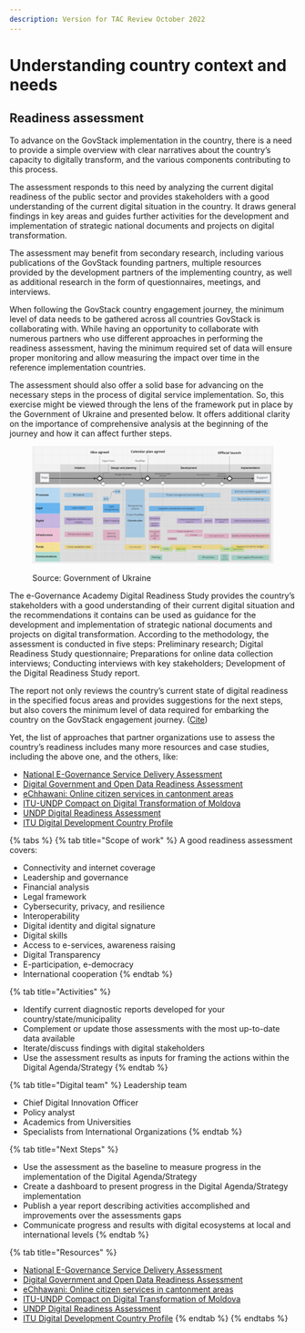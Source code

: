 ```yaml
---
description: Version for TAC Review October 2022
---
```


# Understanding country context and needs

## Readiness assessment

To advance on the GovStack implementation in the country, there is a need to provide a simple overview with clear narratives about the country’s capacity to digitally transform, and the various components contributing to this process.&#x20;

The assessment responds to this need by analyzing the current digital readiness of the public sector and provides stakeholders with a good understanding of the current digital situation in the country. It draws general findings in key areas and guides further activities for the development and implementation of strategic national documents and projects on digital transformation.&#x20;

The assessment may benefit from secondary research, including various publications of the GovStack founding partners, multiple resources provided by the development partners of the implementing country, as well as additional research in the form of questionnaires, meetings, and interviews.&#x20;

When following the GovStack country engagement journey, the minimum level of data needs to be gathered across all countries GovStack is collaborating with. While having an opportunity to collaborate with numerous partners who use different approaches in performing the readiness assessment, having the minimum required set of data will ensure proper monitoring and allow measuring the impact over time in the reference implementation countries. &#x20;

The assessment should also offer a solid base for advancing on the necessary steps in the process of digital service implementation. So, this exercise might be viewed through the lens of the framework put in place by the Government of Ukraine and presented below. It offers additional clarity on the importance of comprehensive analysis at the beginning of the journey and how it can affect further steps. &#x20;

<figure><img src="../../../.gitbook/assets/GetImage (3) (1).png" alt=""><figcaption><p>Source: Government of Ukraine</p></figcaption></figure>

The e-Governance Academy Digital Readiness Study provides the country’s stakeholders with a good understanding of their current digital situation and the recommendations it contains can be used as guidance for the development and implementation of strategic national documents and projects on digital transformation. According to the methodology, the assessment is conducted in five steps: Preliminary research; Digital Readiness Study questionnaire; Preparations for online data collection interviews; Conducting interviews with key stakeholders; Development of the Digital Readiness Study report.&#x20;

The report not only reviews the country’s current state of digital readiness in the specified focus areas and provides suggestions for the next steps, but also covers the minimum level of data required for embarking the country on the GovStack engagement journey. ([Cite](https://ega.ee/wp-content/uploads/2022/07/Kenya-Digital-Readiness-Study.pdf))&#x20;

Yet, the list of approaches that partner organizations use to assess the country’s readiness includes many more resources and case studies, including the above one, and the others, like:&#x20;

* [National E-Governance Service Delivery Assessment](https://nesda.gov.in/publicsite/)&#x20;
* [Digital Government and Open Data Readiness Assessment](https://openknowledge.worldbank.org/handle/10986/32547)&#x20;
* [eChhawani: Online citizen services in cantonment areas](https://egov.org.in/case-studies/echhawani-cantonment-areas/)&#x20;
* [ITU-UNDP Compact on Digital Transformation of Moldova](https://www.itu.int/en/ITU-D/Regional-Presence/Europe/Documents/Events/2021/Regional%20Innovation%20Forum/Digital\_Moldova.pdf)&#x20;
* [UNDP Digital Readiness Assessment](https://www.undp.org/digital/transformations)&#x20;
* [ITU Digital Development Country Profile](https://euc-onenote.officeapps.live.com/o/ITU%20Digital%20Development%20Country%20Profile)&#x20;

{% tabs %}
{% tab title="Scope of work" %}
A good readiness assessment covers:

* Connectivity and internet coverage
* Leadership and governance
* Financial analysis
* Legal framework
* Cybersecurity, privacy, and resilience
* Interoperability
* Digital identity and digital signature
* Digital skills
* Access to e-services, awareness raising
* Digital Transparency
* E-participation, e-democracy
* International cooperation
{% endtab %}

{% tab title="Activities" %}
* Identify current diagnostic reports developed for your country/state/municipality
* Complement or update those assessments with the most up-to-date data available
* Iterate/discuss findings with digital stakeholders&#x20;
* Use the assessment results as inputs for framing the actions within the  Digital Agenda/Strategy  &#x20;
{% endtab %}

{% tab title="Digital team" %}
Leadership team&#x20;

* Chief Digital Innovation Officer
* Policy analyst&#x20;
* Academics from Universities&#x20;
* Specialists from International Organizations&#x20;
{% endtab %}

{% tab title="Next Steps" %}
* Use the assessment as the baseline to measure progress in the implementation of the Digital Agenda/Strategy&#x20;
* Create a dashboard to present progress in the Digital Agenda/Strategy implementation&#x20;
* Publish a year report describing activities accomplished and improvements over the assessments gaps &#x20;
* Communicate progress and results with digital ecosystems at local and international levels&#x20;
{% endtab %}

{% tab title="Resources" %}
* [National E-Governance Service Delivery Assessment](https://nesda.gov.in/publicsite/)&#x20;
* [Digital Government and Open Data Readiness Assessment](https://openknowledge.worldbank.org/handle/10986/32547)&#x20;
* [eChhawani: Online citizen services in cantonment areas](https://egov.org.in/case-studies/echhawani-cantonment-areas/)&#x20;
* [ITU-UNDP Compact on Digital Transformation of Moldova](https://www.itu.int/en/ITU-D/Regional-Presence/Europe/Documents/Events/2021/Regional%20Innovation%20Forum/Digital\_Moldova.pdf)&#x20;
* [UNDP Digital Readiness Assessment](https://www.undp.org/digital/transformations)&#x20;
* [ITU Digital Development Country Profile](https://euc-onenote.officeapps.live.com/o/ITU%20Digital%20Development%20Country%20Profile)&#x20;
{% endtab %}
{% endtabs %}
